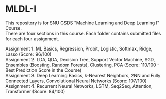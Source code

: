 # MLDL-I  

This repository is for SNU GSDS "Machine Learning and Deep Learning I" Course.  
There are four sections in this course. Each folder contains submitted files for each four assignment.   
  
Assignment 1. ML Basics, Regression, Probit, Logistic, Softmax, Ridge, Lasso (Score: 96/100)  
Assignment 2. LDA, QDA, Decision Tree, Support Vector Machine, SGD, Ensembles (Boosting, Random Forests), Clustering, PCA (Score: 110/100 - Best Prediction Score in the Course)  
Assignment 3. Deep Learning Basics, k-Nearest Neighbors, 2NN and Fully Connected Layers, Convolutional Neural Networks (Score: 107/100)  
Assignment 4. Recurrent Neural Networks, LSTM, Seq2Seq, Attention, Transformer (Score: 84/100)  
